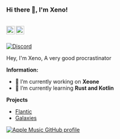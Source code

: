 ### Hi there 👋, I'm Xeno!

<br/>
<a href="https://discord.com/users/1071843392268546068" target="_blank" >
    <img align ="left" alt="Xeno's Discord" width="22px" src ="https://cdn.jsdelivr.net/npm/simple-icons@v3/icons/discord.svg" />
  </a>
  <a href="https://github.com/Xenofic" target="_blank">
    <img align ="left" alt="Xeno's Github " width="22px" src ="https://cdn.jsdelivr.net/npm/simple-icons@v3/icons/github.svg" />
  </a>

![]()

<br/>

<!-- ![Discord](https://discord.c99.nl/widget/theme-3/836471571786104873.png) -->
<a href="https://discord.com/users/1071843392268546068">
<img src="https://discord.c99.nl/widget/theme-3/1071843392268546068.png" alt="Discord"/>
</a>

Hey, I'm Xeno, A very good procrastinator

 **Information:**

- 🔭 I’m currently working on  **Xeone**
- 🌱 I’m currently learning  **Rust and Kotlin**

**Projects**

- [Flantic](https://flantic.gg/)
- [Galaxies](https://top.gg/bot/814441758037377045)

[![Apple Music GitHub profile](https://music-profile.rayriffy.com/theme/dark.svg?uid=001614.c50c3903b522419ba418a38b29951dd6.1524)](https://github.com/rayriffy/apple-music-github-profile)
